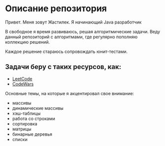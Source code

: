 # Описание репозитория

Привет. Меня зовут Жастилек.
Я начинающий Java разработчик

В свободное я время развиваюсь, решая алгоритмические задачи. Веду данный репозиторий с алгоритмами, где регулярно пополняю коллекцию решений.

Каждое решение стараюсь сопровождать юнит-тестами.

## Задачи беру с таких ресурсов, как:
* [LeetCode](https://leetcode.com)
* [CodeWars](https://www.codewars.com)

Основные темы, на которые я акцентировал свое внимание:
* массивы
* динамические массивы
* хэш-таблицы
* работа со строками
* сортировка
* матрицы
* бинарные деревья
* списки
